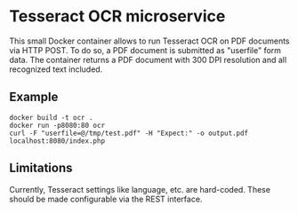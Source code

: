 # Tesseract OCR microservice
This small Docker container allows to run Tesseract OCR on PDF documents via HTTP POST.
To do so, a PDF document is submitted as "userfile" form data.
The container returns a PDF document with 300 DPI resolution and all recognized text included.

## Example
```
docker build -t ocr .
docker run -p8080:80 ocr
curl -F "userfile=@/tmp/test.pdf" -H "Expect:" -o output.pdf localhost:8080/index.php
```

## Limitations
Currently, Tesseract settings like language, etc. are hard-coded. These should be made configurable via the REST interface.
